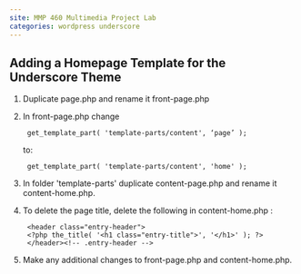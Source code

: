 ```yaml
---
site: MMP 460 Multimedia Project Lab
categories: wordpress underscore
---
```


## Adding a Homepage Template for the Underscore Theme

1. Duplicate page.php and rename it front-page.php

2. In front-page.php change

		get_template_part( 'template-parts/content', ‘page’ );

	to:

		get_template_part( 'template-parts/content', 'home' );


3. In folder 'template-parts' duplicate content-page.php and rename it content-home.php.

4. To delete the page title, delete the following in content-home.php :

		<header class="entry-header">
		<?php the_title( '<h1 class="entry-title">', '</h1>' ); ?>
		</header><!-- .entry-header -->
		
5. Make any additional changes to front-page.php and content-home.php.
